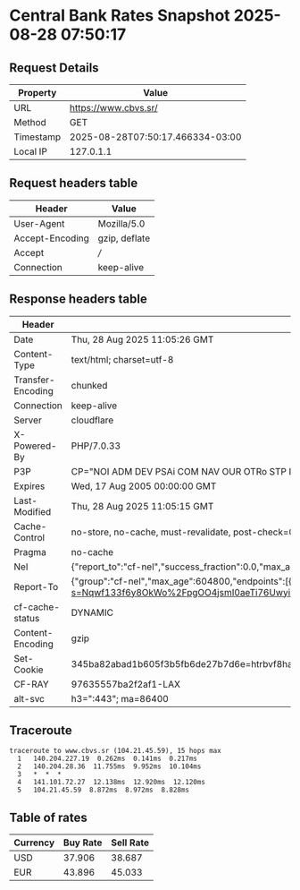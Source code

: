 # Central Bank Rates Snapshot 2025-08-28 07:50:17
## Request Details

| Property | Value |
|----------|-------|
| URL | https://www.cbvs.sr/ |
| Method | GET |
| Timestamp | 2025-08-28T07:50:17.466334-03:00 |
| Local IP | 127.0.1.1 |
    
## Request headers table

| Header | Value |
|--------|-------|
| User-Agent | Mozilla/5.0 |
| Accept-Encoding | gzip, deflate |
| Accept | */* |
| Connection | keep-alive |

    
## Response headers table
| Header | Value |
|--------|-------|
| Date | Thu, 28 Aug 2025 11:05:26 GMT |
| Content-Type | text/html; charset=utf-8 |
| Transfer-Encoding | chunked |
| Connection | keep-alive |
| Server | cloudflare |
| X-Powered-By | PHP/7.0.33 |
| P3P | CP="NOI ADM DEV PSAi COM NAV OUR OTRo STP IND DEM" |
| Expires | Wed, 17 Aug 2005 00:00:00 GMT |
| Last-Modified | Thu, 28 Aug 2025 11:05:15 GMT |
| Cache-Control | no-store, no-cache, must-revalidate, post-check=0, pre-check=0 |
| Pragma | no-cache |
| Nel | {"report_to":"cf-nel","success_fraction":0.0,"max_age":604800} |
| Report-To | {"group":"cf-nel","max_age":604800,"endpoints":[{"url":"https://a.nel.cloudflare.com/report/v4?s=Nqwf133f6y8OkWo%2FpgOO4jsmI0aeTi76UwyinlAQHKt%2BQayJJi%2ByUulcxqerxwq0fJYduEJ3j3tSdDca9bCSkOQKYIZ2RihEMZm7"}]} |
| cf-cache-status | DYNAMIC |
| Content-Encoding | gzip |
| Set-Cookie | 345ba82abad1b605f3b5fb6de27b7d6e=htrbvf8ha75ng196jbj71qkcm1; HttpOnly; Path=/ |
| CF-RAY | 97635557ba2f2af1-LAX |
| alt-svc | h3=":443"; ma=86400 |

## Traceroute 

```
traceroute to www.cbvs.sr (104.21.45.59), 15 hops max
  1   140.204.227.19  0.262ms  0.141ms  0.217ms 
  2   140.204.28.36  11.755ms  9.952ms  10.104ms 
  3   *  *  * 
  4   141.101.72.27  12.138ms  12.920ms  12.120ms 
  5   104.21.45.59  8.872ms  8.972ms  8.828ms 

```


## Table of rates

| Currency | Buy Rate | Sell Rate |
|----------|----------|-----------|
| USD | 37.906 | 38.687 |
| EUR | 43.896 | 45.033 |
